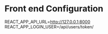 # Front end Configuration

REACT_APP_API_URL=http://127.0.0.1:8000
REACT_APP_LOGIN_USER=/api/users/token/